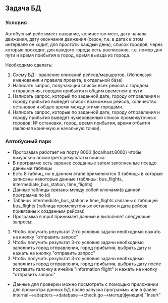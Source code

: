 ## Задача БД

### Условия

Автобусный рейс имеет название, количество мест, дату начала движения, дату окончания движения (сезон, т.е. в датах в этом интервале он ходит, для простоты каждый день), список городов, через которые проходит, для каждого города есть расписание, т.е. номер дня пути и время прибытия в город, время выезда из города.

Необходимо сделать:
1. Схему БД - хранение описаний рейсов/маршрутов. (Используя именования и правила проекта, в отдельной базе)
2. Написать запрос, получающий список всех рейсов с городом отправления, городом прибытия и общим временем в пути.
3. Написать запрос, который по заданной дате, городу отправления и городу прибытия выведет список возможных рейсов, количество остановок и общее время между этими городами.
4. Написать запрос, которые по заданной дате, городу отправления и городу прибытия выведет нумерованный список промежуточных городов: № остановки, город, время прибытия, время отбытия (включая конечную и начальную точки).


### Автобусный парк

- Программа работает на порту 8000 (localhost:8000) чтобы визуально посмотреть результаты поиска
- В программе есть заранее созданные затем заполненные псевдо данными таблицы
- Есть 8 таблиц, но в данном этапе применяются 3 таблицы в которые записаны некоторые данные (таблицы: bus_flights, intermediate_bus_station, time_flights)
- Данные таблицы связаны между собой ключами(в данной программе по id)
- Таблицы intermediate_bus_station и time_flights связаны с таблицей bus_flights (таблица промежуточных остановок и дата рейсов привязаны к созданным рейсам)
- Программа в input принимает данные и выполняет следующие запросы:
1. Чтобы получить результат 2-го условия задачи необходимо нажать на кнопку "отправить запрос"
2. Чтобы получить результат 3-го условия задачи необходимо заполнить город отправления, город прибытия, выбрать дату и нажать на кнопку "отправить запрос"
3. Чтобы получить результат 3-го условия задачи необходимо заполнить город отправления, город прибытия, выбрать дату после поставить галочку в ячейке "information flight" и нажать на кнопку "отправить запрос"
- Данные для проверки можно посмотреть с помощью приложении для просмотра данных БД после запуска программы или в файле internal-->adapters-->database-->check.go-->метод(функция) "Insert"